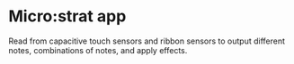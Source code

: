 Micro:strat app
==============

Read from capacitive touch sensors and ribbon sensors to output different notes, combinations of notes, and apply effects.

